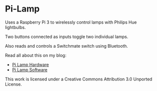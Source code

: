 Pi-Lamp
==========

Uses a Raspberry Pi 3 to wirelessly control lamps with Philips Hue lightbulbs.

Two buttons connected as inputs toggle two individual lamps.

Also reads and controls a Switchmate switch using Bluetooth.

Read all about this on my blog:
  * [Pi Lamp Hardware](https://mylifeasa.tinkerer.us/pi-lamp-hardware-7fe318548b5a)
  * [Pi Lamp Software](https://mylifeasa.tinkerer.us/pi-lamp-software-c159f6a7a5a7)

This work is licensed under a Creative Commons Attribution 3.0 Unported License.
